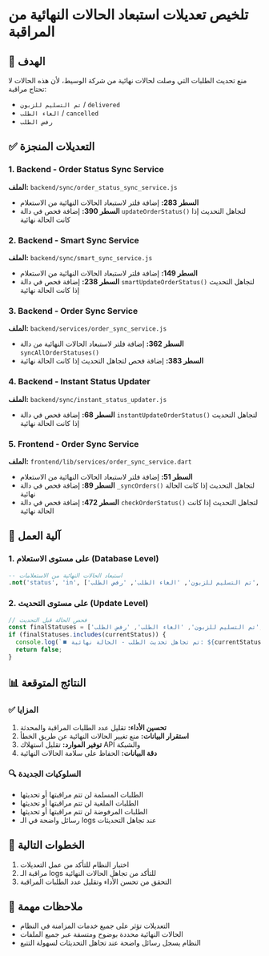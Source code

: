 # تلخيص تعديلات استبعاد الحالات النهائية من المراقبة

## 🎯 الهدف
منع تحديث الطلبات التي وصلت لحالات نهائية من شركة الوسيط، لأن هذه الحالات لا تحتاج مراقبة:
- `تم التسليم للزبون` / `delivered`
- `الغاء الطلب` / `cancelled` 
- `رفض الطلب`

## ✅ التعديلات المنجزة

### 1. Backend - Order Status Sync Service
**الملف:** `backend/sync/order_status_sync_service.js`
- **السطر 283:** إضافة فلتر لاستبعاد الحالات النهائية من الاستعلام
- **السطر 390:** إضافة فحص في دالة `updateOrderStatus()` لتجاهل التحديث إذا كانت الحالة نهائية

### 2. Backend - Smart Sync Service  
**الملف:** `backend/sync/smart_sync_service.js`
- **السطر 149:** إضافة فلتر لاستبعاد الحالات النهائية من الاستعلام
- **السطر 238:** إضافة فحص في دالة `smartUpdateOrderStatus()` لتجاهل التحديث إذا كانت الحالة نهائية

### 3. Backend - Order Sync Service
**الملف:** `backend/services/order_sync_service.js`
- **السطر 362:** إضافة فلتر لاستبعاد الحالات النهائية من دالة `syncAllOrderStatuses()`
- **السطر 383:** إضافة فحص لتجاهل التحديث إذا كانت الحالة نهائية

### 4. Backend - Instant Status Updater
**الملف:** `backend/sync/instant_status_updater.js`
- **السطر 68:** إضافة فحص في دالة `instantUpdateOrderStatus()` لتجاهل التحديث إذا كانت الحالة نهائية

### 5. Frontend - Order Sync Service
**الملف:** `frontend/lib/services/order_sync_service.dart`
- **السطر 51:** إضافة فلتر لاستبعاد الحالات النهائية من الاستعلام
- **السطر 89:** إضافة فحص في دالة `_syncOrders()` لتجاهل التحديث إذا كانت الحالة نهائية
- **السطر 472:** إضافة فحص في دالة `checkOrderStatus()` لتجاهل التحديث إذا كانت الحالة نهائية

## 🔧 آلية العمل

### 1. على مستوى الاستعلام (Database Level)
```sql
-- استبعاد الحالات النهائية من الاستعلامات
.not('status', 'in', ['تم التسليم للزبون', 'الغاء الطلب', 'رفض الطلب', 'delivered', 'cancelled'])
```

### 2. على مستوى التحديث (Update Level)
```javascript
// فحص الحالة قبل التحديث
const finalStatuses = ['تم التسليم للزبون', 'الغاء الطلب', 'رفض الطلب', 'delivered', 'cancelled'];
if (finalStatuses.includes(currentStatus)) {
  console.log(`⏹️ تم تجاهل تحديث الطلب - الحالة نهائية: ${currentStatus}`);
  return false;
}
```

## 📊 النتائج المتوقعة

### ✅ المزايا
1. **تحسين الأداء:** تقليل عدد الطلبات المراقبة والمحدثة
2. **استقرار البيانات:** منع تغيير الحالات النهائية عن طريق الخطأ
3. **توفير الموارد:** تقليل استهلاك API والشبكة
4. **دقة البيانات:** الحفاظ على سلامة الحالات النهائية

### 🔍 السلوكيات الجديدة
- الطلبات المسلمة لن تتم مراقبتها أو تحديثها
- الطلبات الملغية لن تتم مراقبتها أو تحديثها  
- الطلبات المرفوضة لن تتم مراقبتها أو تحديثها
- رسائل واضحة في الـ logs عند تجاهل التحديثات

## 🚀 الخطوات التالية
1. اختبار النظام للتأكد من عمل التعديلات
2. مراقبة الـ logs للتأكد من تجاهل الحالات النهائية
3. التحقق من تحسن الأداء وتقليل عدد الطلبات المراقبة

## 📝 ملاحظات مهمة
- التعديلات تؤثر على جميع خدمات المزامنة في النظام
- الحالات النهائية محددة بوضوح ومتسقة عبر جميع الملفات
- النظام يسجل رسائل واضحة عند تجاهل التحديثات لسهولة التتبع
